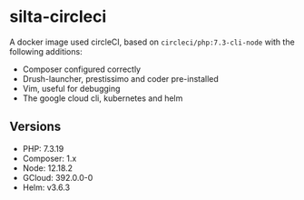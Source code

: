 # silta-circleci
A docker image used circleCI, based on `circleci/php:7.3-cli-node` with the following additions:

- Composer configured correctly
- Drush-launcher, prestissimo and coder pre-installed
- Vim, useful for debugging
- The google cloud cli, kubernetes and helm

## Versions
- PHP: 7.3.19
- Composer: 1.x
- Node: 12.18.2
- GCloud: 392.0.0-0
- Helm: v3.6.3

